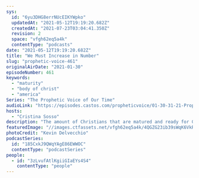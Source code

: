 ```yaml
---
sys:
  id: "6yu3DHG8errNUcEIKYWpko"
  updatedAt: "2021-05-12T19:19:20.682Z"
  createdAt: "2021-07-23T03:04:41.350Z"
  revision: 2
  space: "vfgh62eq5a4k"
  contentType: "podcasts"
date: "2021-05-12T19:19:20.682Z"
title: "We Must Increase in Number"
slug: "prophetic-voice-461"
originalAirDate: "2021-01-30"
episodeNumber: 461
keywords:
  - "maturity"
  - "body of christ"
  - "america"
Series: "The Prophetic Voice of Our Time"
audioLink: "https://episodes.castos.com/propheticvoice/01-30-31-21-Prophetic-Voice-of-our-Time-[mixdown]-01.mp3"
hosts:
  - "Cristina Sosso"
description: "The amount of Christians that are matured and ready for God's move must increase! When we are prepared and taking our post, things will come suddenly, and there will be a take-over in every sector of society. We must continue to focus on God and not get distracted by the wicked."
featuredImage: "//images.ctfassets.net/vfgh62eq5a4k/4QGZG23ib39sWqK6VkR7yv/d1a309197a5c8d9b22ac03e140e1240f/kevin-delvecchio-7noZJ_4nhU8-unsplash__1_.jpg"
photoCredit: "Kevin Delvecchio"
podcastSeries:
  id: "185CxkJ9QWqYAgE86EWWOC"
  contentType: "podcastSeries"
people:
  - id: "3zLvufAtlKgiiGIaEYs4S4"
    contentType: "people"
---
```

